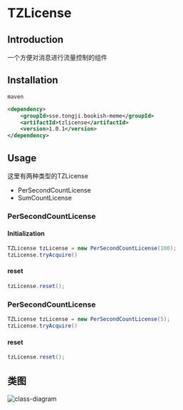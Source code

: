# TZLicense

## Introduction 

一个方便对消息进行流量控制的组件

## Installation
`maven`

```xml
<dependency>
    <groupId>sse.tongji.bookish-meme</groupId>
    <artifactId>tzlicense</artifactId>
    <version>1.0.1</version>
</dependency>
```

## Usage

这里有两种类型的TZLicense
- PerSecondCountLicense
- SumCountLicense


### PerSecondCountLicense
 
#### Initialization
```java
TZLicense tzLicense = new PerSecondCountLicense(100);
tzLicense.tryAcquire()
```

#### reset
```java
tzLicense.reset();
```

### PerSecondCountLicense

```java
TZLicense tzLicense = new PerSecondCountLicense(5);
tzLicense.tryAcquire()
```

#### reset
```java
tzLicense.reset();
```

## 类图

![class-diagram](https://raw.githubusercontent.com/tztztztztz/bookish-meme/master/rateLimter/doc/class-diagram.png)
